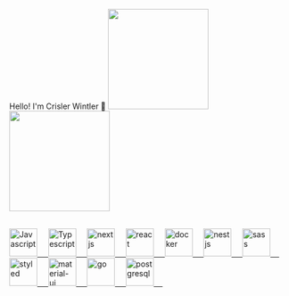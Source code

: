 <span align="left">Hello! I'm Crisler Wintler 👋 </span>
  <a href="https://github.com/crislerwin">
  <img height="180em" src="https://github-readme-stats.vercel.app/api?username=crislerwin&show_icons=true&include_all_commits=true&count_private=true"/>
  <img height="180em" src="https://github-readme-stats.vercel.app/api/top-langs/?username=crislerwin&layout=compact&langs_count=7&"/>
</div>
<div>
<br/>
</div>
<div style="display: inline_block">
<img height="50" width="50" alt="Javascript" src="https://cdn.jsdelivr.net/npm/simple-icons@3.12.1/icons/javascript.svg" />&nbsp;&nbsp;&nbsp;&nbsp;
  <img height="50" width="50" alt="Typescript" src="https://cdn.jsdelivr.net/npm/simple-icons@3.12.1/icons/typescript.svg" />&nbsp;&nbsp;&nbsp;&nbsp;
  <img height="50" width="50" alt="nextjs" src="https://cdn.jsdelivr.net/npm/simple-icons@3.12.1/icons/next-dot-js.svg" />&nbsp;&nbsp;&nbsp;&nbsp;
   <img height="50" width="50" alt="react" src="https://cdn.jsdelivr.net/npm/simple-icons@3.12.1/icons/react.svg" />&nbsp;&nbsp;&nbsp;&nbsp;
  <img height="50" width="50" alt="docker" src="https://cdn.jsdelivr.net/npm/simple-icons@3.12.1/icons/docker.svg" />&nbsp;&nbsp;&nbsp;&nbsp;
  <img height="50" width="50" alt="nestjs" src="https://cdn.jsdelivr.net/npm/simple-icons@3.12.1/icons/nestjs.svg" />&nbsp;&nbsp;&nbsp;&nbsp;
    <img height="50" width="50" alt="sass" src="https://cdn.jsdelivr.net/npm/simple-icons@3.12.1/icons/sass.svg" />&nbsp;&nbsp;&nbsp;&nbsp;
   <img height="50" width="50" alt="styled" src="https://cdn.jsdelivr.net/npm/simple-icons@3.12.1/icons/styled-components.svg" />&nbsp;&nbsp;&nbsp;&nbsp;
    <img height="50" width="50" alt="material-ui" src="https://cdn.jsdelivr.net/npm/simple-icons@3.12.1/icons/material-ui.svg" />&nbsp;&nbsp;&nbsp;&nbsp;
     <img height="50" width="50" alt="go" src="https://cdn.jsdelivr.net/npm/simple-icons@3.12.1/icons/go.svg" />&nbsp;&nbsp;&nbsp;&nbsp;
  <img height="50" width="50" alt="postgresql" src="https://cdn.jsdelivr.net/npm/simple-icons@3.12.1/icons/postgresql.svg" />&nbsp;&nbsp;&nbsp;&nbsp;
</div>
  
